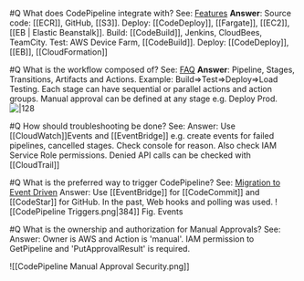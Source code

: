 #Q What does CodePipeline integrate with?
See: [Features](https://aws.amazon.com/codepipeline/features/?nc=sn&loc=2)
**Answer**: 
	Source code: [[ECR]], GitHub, [[S3]]. 
	Deploy: [[CodeDeploy]], [[Fargate]], [[EC2]], [[EB | Elastic Beanstalk]]. 
	Build: [[CodeBuild]], Jenkins, CloudBees, TeamCity. 
	Test: AWS Device Farm, [[CodeBuild]]. 
	Deploy: [[CodeDeploy]], [[EB]], [[CloudFormation]]

#Q What is the workflow composed of?
See: [FAQ](https://aws.amazon.com/codepipeline/faqs/?nc=sn&loc=5)
**Answer**: Pipeline, Stages, Transitions, Artifacts and Actions. Example: Build=>Test=>Deploy=>Load Testing. Each stage can have sequential or parallel actions and action groups. Manual approval can be defined at any stage e.g. Deploy Prod.
![|128](https://d1.awsstatic.com/product-marketing/CodePipeline/CodePipeline_Elements.1390531beabe7fd38b2414c39800136eed24e9c8.png)

#Q How should troubleshooting be done?
See:
Answer: Use [[CloudWatch]]Events and [[EventBridge]] e.g. create events for failed pipelines, cancelled stages. Check console for reason. Also check IAM Service Role permissions. Denied API calls can be checked with [[CloudTrail]]

#Q What is the preferred way to trigger CodePipeline?
See: [Migration to Event Driven](https://docs.aws.amazon.com/codepipeline/latest/userguide/update-change-detection.html)
Answer: Use [[EventBridge]] for [[CodeCommit]] and [[CodeStar]] for GitHub. In the past, Web hooks and polling was used.
![[CodePipeline Triggers.png|384]]
Fig. Events

#Q What is the ownership and authorization for Manual Approvals?
See:
Answer: Owner is AWS and Action is 'manual'. IAM permission to GetPipeline and 'PutApprovalResult' is required.

![[CodePipeline Manual Approval Security.png]]